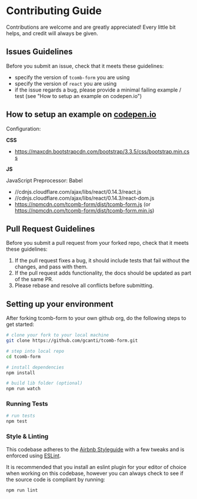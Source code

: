 # Contributing Guide

Contributions are welcome and are greatly appreciated! Every little bit helps, and credit will
always be given.

## Issues Guidelines

Before you submit an issue, check that it meets these guidelines:

- specify the version of `tcomb-form` you are using
- specify the version of `react` you are using
- if the issue regards a bug, please provide a minimal failing example / test (see "How to setup an example on codepen.io")

## How to setup an example on [codepen.io](http://codepen.io/)

Configuration:

**CSS**

- https://maxcdn.bootstrapcdn.com/bootstrap/3.3.5/css/bootstrap.min.css

**JS**

JavaScript Preprocessor: Babel

- //cdnjs.cloudflare.com/ajax/libs/react/0.14.3/react.js
- //cdnjs.cloudflare.com/ajax/libs/react/0.14.3/react-dom.js
- https://npmcdn.com/tcomb-form/dist/tcomb-form.js (or https://npmcdn.com/tcomb-form/dist/tcomb-form.min.js)

## Pull Request Guidelines

Before you submit a pull request from your forked repo, check that it meets these guidelines:

1. If the pull request fixes a bug, it should include tests that fail without the changes, and pass
with them.
2. If the pull request adds functionality, the docs should be updated as part of the same PR.
3. Please rebase and resolve all conflicts before submitting.

## Setting up your environment

After forking tcomb-form to your own github org, do the following steps to get started:

```sh
# clone your fork to your local machine
git clone https://github.com/gcanti/tcomb-form.git

# step into local repo
cd tcomb-form

# install dependencies
npm install

# build lib folder (optional)
npm run watch
```

### Running Tests

```sh
# run tests
npm test
```

### Style & Linting

This codebase adheres to the [Airbnb Styleguide](https://github.com/airbnb/javascript) with a few tweaks and is
enforced using [ESLint](http://eslint.org/).

It is recommended that you install an eslint plugin for your editor of choice when working on this
codebase, however you can always check to see if the source code is compliant by running:

```sh
npm run lint
```

